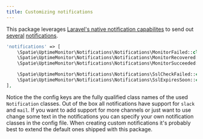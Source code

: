 ```yaml
---
title: Customizing notifications
---
```


This package leverages [Laravel's native notification capabilites](https://laravel.com/docs/5.3/notifications) to send out [several](https://docs.spatie.be/laravel-uptime-monitor/v1/monitoring-uptime/notifications) [notifications](https://docs.spatie.be/laravel-uptime-monitor/v1/monitoring-ssl-certificates/notifications). 

```php
'notifications' => [
    \Spatie\UptimeMonitor\Notifications\Notifications\MonitorFailed::class => ['slack'],
    \Spatie\UptimeMonitor\Notifications\Notifications\MonitorRecovered::class => ['slack'],
    \Spatie\UptimeMonitor\Notifications\Notifications\MonitorSucceeded::class => [],

    \Spatie\UptimeMonitor\Notifications\Notifications\SslCheckFailed::class => ['slack'],
    \Spatie\UptimeMonitor\Notifications\Notifications\SslExpiresSoon::class => ['slack'],    \Spatie\UptimeMonitor\Notifications\Notifications\SslCheckSucceeded::class => [],
],
```

Notice the the config keys are the fully qualified class names of the used `Notification` classes. Out of the box all notifications have support for `slack` and `mail`. If you want to add support for more channels or just want to use change some text in the notifications you can specify your own notification classes in the config file. When creating custom notifications it's probably best to extend the default ones shipped with this package.
